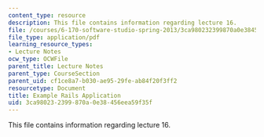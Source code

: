 ```yaml
---
content_type: resource
description: This file contains information regarding lecture 16.
file: /courses/6-170-software-studio-spring-2013/3ca980232399870a0e38456eea59f35f_MIT6_170S13_16-ex-rails-app.pdf
file_type: application/pdf
learning_resource_types:
- Lecture Notes
ocw_type: OCWFile
parent_title: Lecture Notes
parent_type: CourseSection
parent_uid: cf1ce8a7-b030-ae95-29fe-ab84f20f3ff2
resourcetype: Document
title: Example Rails Application
uid: 3ca98023-2399-870a-0e38-456eea59f35f
---
```

This file contains information regarding lecture 16.

